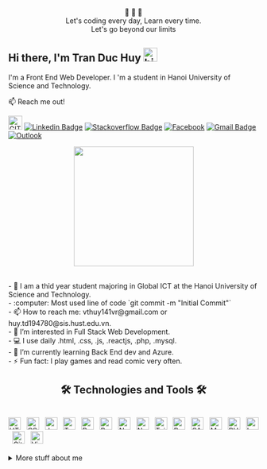 <p align="center">
 💎 💎 💎 </br>
 Let's coding every day, Learn every time.<br>
 Let's go beyond our limits<br>
</p>

## Hi there, I'm Tran Duc Huy <img src="https://user-images.githubusercontent.com/1303154/88677602-1635ba80-d120-11ea-84d8-d263ba5fc3c0.gif" width="28px" height="28px" alt="hi">

I'm a Front End Web Developer. I 'm a student in Hanoi University of Science and Technology.

:mailbox: Reach me out!

<!-- [![Github Badge](https://img.shields.io/badge/github-%23121011.svg?style=for-the-badge&logo=github&logoColor=white)](https://github.com/cudhuy)  -->
<!-- [![GitHub followers](https://img.shields.io/github/followers/cudhuy?label=Follow&style=social)](https://github.com/cudhuy/?tab=follow)  -->
[<img src="https://pngimg.com/uploads/github/github_PNG30.png" alt="GITHUB FOLLOW" title="GITHUB" height="28"/>](https://github.com/cudhuy/?tab=follow)
[![Linkedin Badge](https://img.shields.io/badge/linkedin-%230077B5.svg?style=for-the-badge&logo=linkedin&logoColor=white)](https://www.linkedin.com/in/huy-tr%E1%BA%A7n-b7230b250/)
[![Stackoverflow Badge](https://img.shields.io/badge/-Stackoverflow-FE7A16?style=for-the-badge&logo=stack-overflow&logoColor=white)](https://stackoverflow.com/users/19986287/tr%e1%ba%a7n-huy)
[![Facebook](https://img.shields.io/badge/Facebook-%231877F2.svg?style=for-the-badge&logo=Facebook&logoColor=white)](https://www.facebook.com/tranhuy141/)
[![Gmail Badge](https://img.shields.io/badge/Gmail-D14836?style=for-the-badge&logo=gmail&logoColor=white)](mailto:tdhuy141@gmail.com)
[![Outlook](https://img.shields.io/badge/Microsoft_Outlook-0078D4?style=for-the-badge&logo=microsoft-outlook&logoColor=white)](mailto:huy.td194780@sis.hust.edu.vn)


<p align='center'>
  <a href="#"><img src="https://media.giphy.com/media/62PP2yEIAZF6g/giphy.gif" width="241"></a>
</p>
<br> - 🏦 I am a thỉd year student majoring in Global ICT at the Hanoi University of Science and Technology.
<br> -  :computer: Most used line of code `git commit -m "Initial Commit"`
<br> - 📫 How to reach me: vthuy141vr@gmail.com or huy.td194780@sis.hust.edu.vn.
<br> - 👀 I’m interested in Full Stack Web Development.
<br> - 💻 I use daily .html, .css, .js, .reactjs, .php, .mysql.
<br> - 🌱 I’m currently learning Back End dev and Azure.
<br> - ⚡ Fun fact: I play games and read comic very often.

<h2 align="center">🛠 Technologies and Tools 🛠</h2>
<br>
<!-- https://simpleicons.org/ -->
<span><img src="https://img.shields.io/badge/HTML5-282C34?logo=html5&logoColor=E34F26" alt="HTML5 logo" title="HTML5" height="25" /></span>
&nbsp;
<span><img src="https://img.shields.io/badge/CSS3-282C34?logo=css3&logoColor=1572B6" alt="CSS3 logo" title="CSS3" height="25" /></span>
&nbsp;
<span><img src="https://img.shields.io/badge/JavaScript-282C34?logo=javascript&logoColor=F7DF1E" alt="JavaScript logo" title="JavaScript" height="25" /></span>
&nbsp;
<span><img src="https://img.shields.io/badge/TypeScript-282C34?logo=typescript&logoColor=3178C6" alt="TypeScript logo" title="TypeScript" height="25" /></span>
&nbsp;
<span><img src="https://img.shields.io/badge/ReactJS-282C34?logo=react&logoColor=61DAFB" alt="ReactJS logo" title="ReactJS" height="25" /></span>
&nbsp;
<span><img src="https://img.shields.io/badge/Redux-282C34?logo=redux&logoColor=764ABC" alt="Redux logo" title="Redux" height="25" /></span>
&nbsp;
<span><img src="https://img.shields.io/badge/Node.js-282C34?logo=node.js&logoColor=00F200" alt="Node.js logo" title="Node.js" height="25" /></span>
&nbsp;
<span><img src="https://img.shields.io/badge/Next.js-282C34?logo=Next.js&logoColor=00000" alt="Next.js logo" title="Next.js" height="25" /></span>
&nbsp;
<span><img src="https://img.shields.io/badge/Tailwind%20CSS-282C34?logo=tailwind-css&logoColor=38B2AC" alt="TailwindCSS logo" title="TailwindCSS" height="25" /></span>
&nbsp;
<span><img src="https://img.shields.io/badge/Bootstrap-282C34?logo=bootstrap&logoColor=7952B3" alt="Bootstrap logo" title="Bootstrap" height="25" /></span>
&nbsp;
<span><img src="https://img.shields.io/badge/Sass-282C34?logo=sass&logoColor=CC6699" alt="SASS logo" title="SASS" height="25" /></span>
&nbsp;
<span><img src="https://img.shields.io/badge/Mysql-282C34?logo=Mysql&logoColor=4479A1" alt="Mysql logo" title="Mysql" height="25" /></span>
&nbsp;
<span><img src="https://img.shields.io/badge/PHP-282C34?logo=PHP&logoColor=777BB4" alt="PHP logo" title="PHP" height="25" /></span>
&nbsp;
<span><img src="https://img.shields.io/badge/Laravel-282C34?logo=Laravel&logoColor=FF2D20" alt="Laravel logo" title="Laravel" height="25" /></span>
&nbsp;
<span><img src="https://img.shields.io/badge/Git-282C34?logo=Git&logoColor=F05032" alt="Git logo" title="Git" height="25" /></span>
&nbsp;
<span><img src="https://img.shields.io/badge/VS%20Code-282C34?logo=visual-studio-code&logoColor=007ACC" alt="Visual Studio Code logo" title="Visual Studio Code" height="25" /></span>
&nbsp;

<br>
<br>

<details>
<summary>
  More stuff about me
</summary>

<br >

</details>